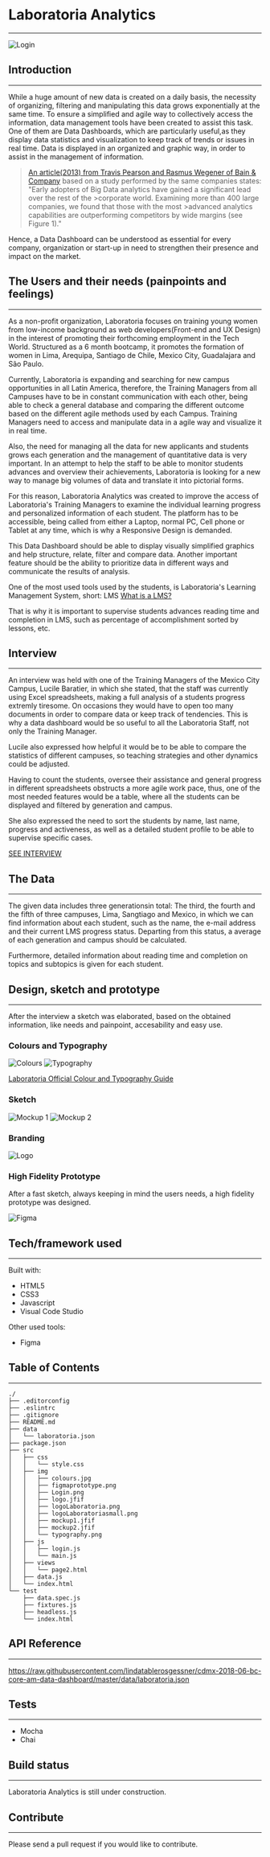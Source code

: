 
# Laboratoria Analytics

------------------------------------------------------------------------------------------------
![Login](src/img/Login.png)

## Introduction

------------------------------------------------------------------------------------------------

While a huge amount of new data is created on a daily basis, the necessity of organizing, filtering and manipulating this data grows exponentially at the same time. To ensure a simplified and agile way to collectively access the information, data management tools have been created to assist this task. One of them are Data Dashboards, which are particularly useful,as they display data statistics and visualization to keep track of trends or issues in real time. Data is displayed in an organized and graphic way, in order to assist in the management of information.

>[An article(2013) from Travis Pearson and Rasmus Wegener of Bain & Company](http://www.bain.com/publications/articles/big_data_the_organizational_challenge.aspx)
>based on a study performed by the same companies states:
>"Early adopters of Big Data analytics have gained a significant lead over the rest of the >corporate world. Examining more than 400 large companies, we found that those with the most >advanced analytics capabilities are outperforming competitors by wide margins (see Figure 1)."

Hence, a Data Dashboard can be understood as essential for every company, organization or start-up in need to strengthen their presence and impact on the market.

## The Users and their needs (painpoints and feelings)

------------------------------------------------------------------------------------------------

As a non-profit organization, Laboratoria focuses on training young women from low-income background as web developers(Front-end and UX Design) in the interest of promoting their forthcoming employment in the Tech World. Structured as a 6 month bootcamp, it promotes the formation of women in Lima, Arequipa, Santiago de Chile, Mexico City, Guadalajara and São Paulo.

Currently, Laboratoria is expanding and searching for new campus opportunities in all Latin America, therefore, the Training Managers from all Campuses have to be in constant communication with each other, being able to check a general database and comparing the different outcome based on the different agile methods used by each Campus. Training Managers need to access and manipulate data in a agile way and visualize it in real time.

Also, the need for managing all the data for new applicants and students grows each generation and the management of quantitative data is very important. In an attempt to help the staff to be able to monitor students advances and overview their achievements, Laboratoria is looking for a new way to manage big volumes of data and translate it into pictorial forms.

For this reason, Laboratoria Analytics was created to improve the access of Laboratoria's Training Managers to examine the individual learning progress and personalized information of each student. The platform has to be accessible, being called from either a Laptop, normal PC, Cell phone or Tablet at any time, which is why a Responsive Design is demanded.

This Data Dashboard should be able to  display visually simplified graphics and help structure, relate, filter and compare data. Another important feature should be the ability to prioritize data in different ways and communicate the results of analysis.

One of the most used tools used by the students, is Laboratoria's Learning Management System, short: LMS [What is a LMS?](https://en.wikipedia.org/wiki/Learning_management_system)

That is why it is important to supervise students advances reading time and completion in LMS, such as percentage of accomplishment sorted by lessons, etc.

## Interview

------------------------------------------------------------------------------------------------
An interview was held with one of the Training Managers of the Mexico City Campus, Lucile Baratier, in which she stated, that the staff was currently using Excel spreadsheets, making a full analysis of a students progress extremly tiresome. On occasions they would have to open too many documents in order to compare data or keep track of tendencies. This is why a data dashboard would be so useful to all the Laboratoria Staff, not only the Training Manager.

Lucile also expressed how helpful it would be to be able to compare the statistics of different campuses, so teaching strategies and other dynamics could be adjusted.

Having to count the students, oversee their assistance and general progress in different spreadsheets obstructs a more agile work pace, thus, one of the most needed features would be a table, where all the students can be displayed and filtered by generation and campus.

She also expressed the need to sort the students by name, last name, progress and activeness, as well as a detailed student profile to be able to supervise specific cases.

[SEE INTERVIEW](https://youtu.be/Si__X0d8j3g)

## The Data

------------------------------------------------------------------------------------------------
The given data includes three generationsin total: The third, the fourth and the fifth of three campuses, Lima, Sangtiago and Mexico, in which we can find information about each student, such as the name, the e-mail address and their current LMS progress status.
Departing from this status, a average of each generation and campus should be calculated.

Furthermore, detailed information about reading time and completion on topics and subtopics is given for each student.

## Design, sketch and prototype

------------------------------------------------------------------------------------------------
After the interview a sketch was elaborated, based on the obtained information, like needs and painpoint, accesability and easy use.

### Colours and Typography

![Colours](src/img/colours.jpg)
![Typography](src/img/typography.png)

[Laboratoria Official Colour and Typography Guide](https://www.behance.net/gallery/62847359/Laboratoria-Re-Branding)

### Sketch

![Mockup 1](src/img/mockup1.jfif)
![Mockup 2](src/img/mockup2.jfif)

### Branding

![Logo](src/img/logoLaboratoria.png)

### High Fidelity Prototype

After a fast sketch, always keeping in mind the users needs, a high fidelity prototype was designed.

![Figma](src/img/figmaprototype.png)

## Tech/framework used

------------------------------------------------------------------------------------------------
Built with:

* HTML5
* CSS3
* Javascript
* Visual Code Studio

Other used tools:

* Figma

## Table of Contents

------------------------------------------------------------------------------------------------

```text
./
├── .editorconfig
├── .eslintrc
├── .gitignore
├── README.md
├── data
│   └── laboratoria.json
├── package.json
├── src
│   ├── css
│   │   └── style.css
│   ├── img
│   │   ├── colours.jpg
│   │   ├── figmaprototype.png
│   │   ├── Login.png
│   │   ├── logo.jfif
│   │   ├── logoLaboratoria.png
│   │   ├── logoLaboratoriasmall.png
│   │   ├── mockup1.jfif
│   │   ├── mockup2.jfif
│   │   └── typography.png
│   ├── js
│   │   ├── login.js
│   │   └── main.js
│   ├── views
│   │   └── page2.html
│   ├── data.js
│   └── index.html
└── test
    ├── data.spec.js
    ├── fixtures.js
    ├── headless.js
    └── index.html

```

## API Reference

------------------------------------------------------------------------------------------------
<https://raw.githubusercontent.com/lindatablerosgessner/cdmx-2018-06-bc-core-am-data-dashboard/master/data/laboratoria.json>

## Tests

------------------------------------------------------------------------------------------------

* Mocha
* Chai

## Build status

------------------------------------------------------------------------------------------------
Laboratoria Analytics is still under construction.

## Contribute

------------------------------------------------------------------------------------------------
Please send a pull request if you would like to contribute.